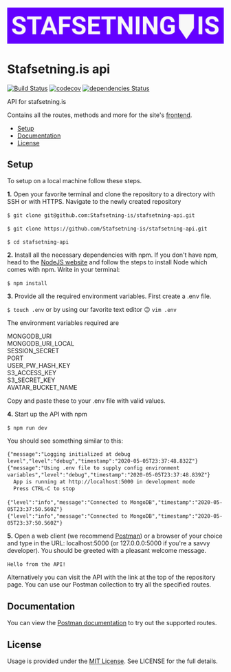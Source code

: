 ![Logo](./docs/img/logo.png)

# Stafsetning.is api
[![Build Status](https://travis-ci.org/Stafsetning-is/stafsetning-api.svg?branch=master)](https://travis-ci.org/Stafsetning-is/stafsetning-api)
[![codecov](https://codecov.io/gh/Stafsetning-is/stafsetning-api/branch/master/graph/badge.svg)](https://codecov.io/gh/Stafsetning-is/stafsetning-api)
[![dependencies Status](https://david-dm.org/Stafsetning-is/stafsetning-api/status.svg)](https://david-dm.org/Stafsetning-is/stafsetning-api)

API for stafsetning.is

Contains all the routes, methods and more for the site's [frontend](https://github.com/Stafsetning-is/stafsetning-frontend/).

* [Setup](#setup)
* [Documentation](#documentation)
* [License](#license)

## Setup

To setup on a local machine follow these steps.

**1.** Open your favorite terminal and clone the repository to a directory with SSH or with HTTPS. Navigate to the newly created repository

`$ git clone git@github.com:Stafsetning-is/stafsetning-api.git`

`$ git clone https://github.com/Stafsetning-is/stafsetning-api.git`

`$ cd stafsetning-api`

**2.** Install all the necessary dependencies with npm. If you don't have npm, head to the [NodeJS website](https://nodejs.org/en/download/) and follow the steps to install Node which comes with npm. Write in your terminal:

`$ npm install`

**3.** Provide all the required environment variables. First create a .env file.

`$ touch .env` or by using our favorite text editor 😉 `vim .env`

The environment variables required are

MONGODB_URI<br>
MONGODB_URI_LOCAL<br>
SESSION_SECRET<br>
PORT<br>
USER_PW_HASH_KEY<br>
S3_ACCESS_KEY<br>
S3_SECRET_KEY<br>
AVATAR_BUCKET_NAME

Copy and paste these to your .env file with valid values.

**4.** Start up the API with npm

`$ npm run dev`

You should see something similar to this:

```
{"message":"Logging initialized at debug level","level":"debug","timestamp":"2020-05-05T23:37:48.832Z"}
{"message":"Using .env file to supply config environment variables","level":"debug","timestamp":"2020-05-05T23:37:48.839Z"}
  App is running at http://localhost:5000 in development mode
  Press CTRL-C to stop

{"level":"info","message":"Connected to MongoDB","timestamp":"2020-05-05T23:37:50.560Z"}
{"level":"info","message":"Connected to MongoDB","timestamp":"2020-05-05T23:37:50.560Z"}
```

**5.** Open a web client (we recommend [Postman](https://www.postman.com/downloads/)) or a browser of your choice and type in the URL: localhost:5000 (or 127.0.0.0:5000 if you're a savvy developer). You should be greeted with a pleasant welcome message. 

`Hello from the API!`

Alternatively you can visit the API with the link at the top of the repository page. You can use our Postman collection to try all the specified routes.

## Documentation
You can view the [Postman documentation](https://documenter.getpostman.com/view/6487412/SzmcbeUg?version=latest) to try out the supported routes.

## License
Usage is provided under the [MIT License](http://http//opensource.org/licenses/mit-license.php). See LICENSE for the full details.
